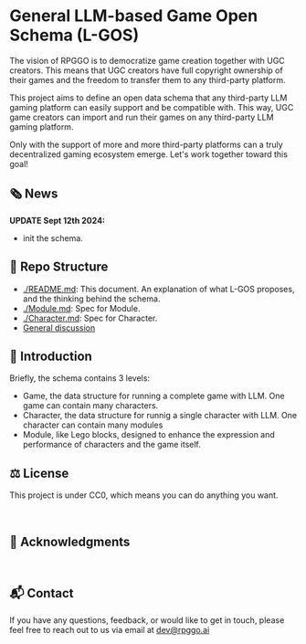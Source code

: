 # General LLM-based Game Open Schema (L-GOS)

The vision of RPGGO is to democratize game creation together with UGC creators. This means that UGC creators have full copyright ownership of their games and the freedom to transfer them to any third-party platform.

This project aims to define an open data schema that any third-party LLM gaming platform can easily support and be compatible with. This way, UGC game creators can import and run their games on any third-party LLM gaming platform.

Only with the support of more and more third-party platforms can a truly decentralized gaming ecosystem emerge. Let's work together toward this goal!

## 🗞️ News

**UPDATE Sept 12th 2024:**
- init the schema.


## 📂 Repo Structure

- [./README.md](./README.md): This document. An explanation of what L-GOS proposes, and the thinking behind the schema.
- [./Module.md](./schema/Module.md): Spec for Module. 
- [./Character.md](./schema/Character.md): Spec for Character. 
- [General discussion](https://github.com/RPGGO-AI/l-gos-spec/issues/1)



## 📑 Introduction

Briefly, the schema contains 3 levels:
- Game, the data structure for running a complete game with LLM. One game can contain many characters.
- Character, the data structure for runnig a single character with LLM. One character can contain many modules
- Module, like Lego blocks, designed to enhance the expression and performance of characters and the game itself.



## ⚖️ License

This project is under CC0, which means you can do anything you want.

<br>

## 🤝 Acknowledgments


<br>

## 📬 Contact

If you have any questions, feedback, or would like to get in touch, please feel free to reach out to us via email at [dev@rpggo.ai](mailto:dev@rpggo.ai)